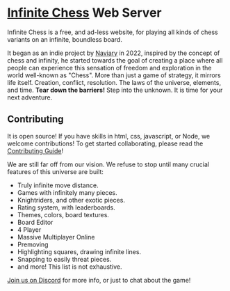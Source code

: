 # [Infinite Chess](https://www.infinitechess.org) Web Server #

Infinite Chess is a free, and ad-less website, for playing all kinds of chess variants on an infinite, boundless board.

It began as an indie project by [Naviary](https://www.youtube.com/@Naviary) in 2022, inspired by the concept of chess and infinity, he started towards the goal of creating a place where all people can experience this sensation of freedom and exploration in the world well-known as "Chess". More than just a game of strategy, it mirrors life itself. Creation, conflict, resolution. The laws of the universe, elements, and time. **Tear down the barriers!** Step into the unknown. It is time for your next adventure.

## Contributing

It is open source! If you have skills in html, css, javascript, or Node, we welcome contributions! To get started collaborating, please read the [Contributing Guide](./CONTRIBUTING.md)!

We are still far off from our vision. We refuse to stop until many crucial features of this universe are built:
- Truly infinite move distance.
- Games with infinitely many pieces.
- Knightriders, and other exotic pieces.
- Rating system, with leaderboards.
- Themes, colors, board textures.
- Board Editor
- 4 Player
- Massive Multiplayer Online
- Premoving
- Highlighting squares, drawing infinite lines.
- Snapping to easily threat pieces.
- and more! This list is not exhaustive.

[Join us on Discord](https://discord.gg/NFWFGZeNh5) for more info, or just to chat about the game!
